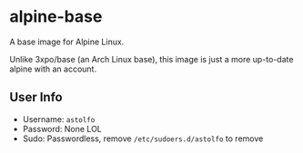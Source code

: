# alpine-base

A base image for Alpine Linux.

Unlike 3xpo/base (an Arch Linux base), this image is just a more up-to-date alpine with an account.

## User Info

- Username: `astolfo`
- Password: None LOL
- Sudo: Passwordless, remove `/etc/sudoers.d/astolfo` to remove
